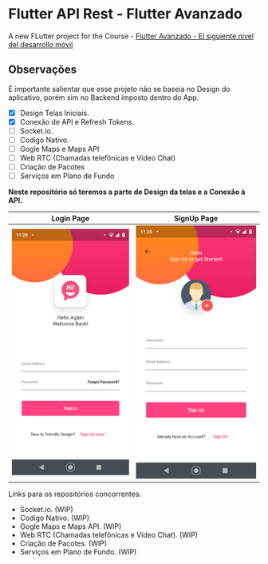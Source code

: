 # Flutter API Rest - Flutter Avanzado

A new FLutter project for the Course - [Flutter Avanzado - El siguiente nivel del desarrollo móvil](https://www.udemy.com/course/flutter-avanzado/)

## Observações

É importante salientar que esse projeto não se baseia no Design do aplicativo, porém sim no Backend imposto dentro do App.

- [X]   Design Telas Iniciais.
- [X]   Conexão de API e Refresh Tokens.
- [ ]   Socket.io.
- [ ]   Codigo Nativo.
- [ ]   Gogle Maps e Maps API
- [ ]   Web RTC (Chamadas telefônicas e Vídeo Chat)
- [ ]   Criação de Pacotes
- [ ]   Serviços em Plano de Fundo

<b>Neste repositório só teremos a parte de Design da telas e a Conexão à API.</b>

| Login Page | SignUp Page |
| ----  | --- |
| ![Login](flutter_01.png)| ![SignUp](flutter_02.png)| 

Links para os repositórios concorrentes:

-   Socket.io. (WIP)
-   Codigo Nativo. (WIP)
-   Gogle Maps e Maps API. (WIP)
-   Web RTC (Chamadas telefônicas e Vídeo Chat). (WIP)
-   Criação de Pacotes. (WIP)
-   Serviços em Plano de Fundo. (WIP)